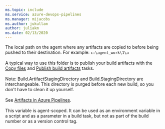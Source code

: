 ```yaml
---
ms.topic: include
ms.service: azure-devops-pipelines
ms.manager: mijacobs
ms.author: jukullam
author: juliakm
ms.date: 02/13/2020
---
```


The local path on the agent where any artifacts are copied to before being pushed to their destination. For example: `c:\agent_work\1\a`
<br/><br/>
A typical way to use this folder is to publish your build artifacts with the [Copy files](../../tasks/utility/copy-files.md) and [Publish build artifacts](../../tasks/utility/publish-build-artifacts.md) tasks.
<br/><br/>
Note: Build.ArtifactStagingDirectory and Build.StagingDirectory are interchangeable. This directory is purged before each new build, so you don't have to clean it up yourself.
<br/><br/> 
See [Artifacts in Azure Pipelines](../../artifacts/artifacts-overview.md).
<br/><br/>
This variable is agent-scoped. It can be used as an environment variable in a script and as a parameter in a build task, but not as part of the build number or as a version control tag.